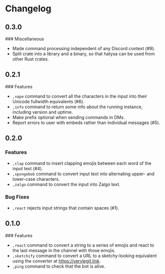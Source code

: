 # Changelog

## 0.3.0

### Miscellaneous

- Made command processing independent of any Discord context (#9).
- Split crate into a library and a binary, so that hatysa can be used from other Rust crates.

## 0.2.1

### Features

- `,vape` command to convert all the characters in the input into their Unicode fullwidth 
equivalents (#6).
- `,info` command to return some info about the running instance, including version and uptime.
- Make prefix optional when sending commands in DMs.
- Report errors to user with embeds rather than individual messages (#5).

## 0.2.0

### Features

- `,clap` command to insert clapping emojis between each word of the input text (#4).
- `,spongebob` command to convert input text into alternating upper- and lower-case characters.
- `,zalgo` command to convert the input into Zalgo text.

### Bug Fixes

- `,react` rejects input strings that contain spaces (#1).

## 0.1.0

### Features

- `,react` command to convert a string to a series of emojis and react to the last message in the 
channel with those emojis.
- `,sketchify` command to convert a URL to a sketchy-looking equivalent using the converter at 
https://verylegit.link.
- `,ping` command to check that the bot is alive.

